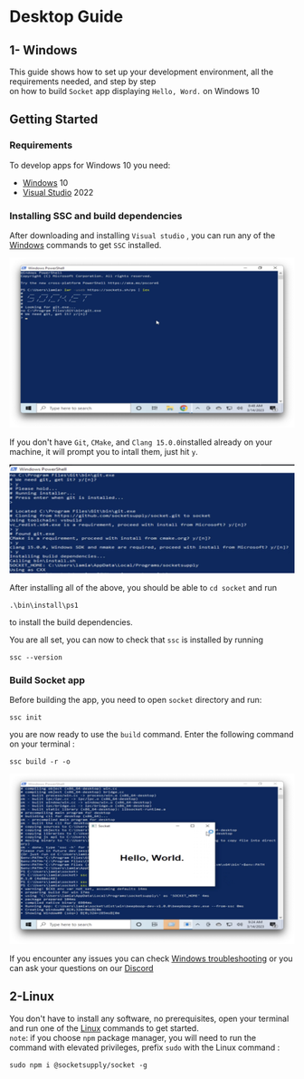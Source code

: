 # Desktop Guide

 ## 1- Windows 

This guide shows how to set up your development environment, all the requirements needed, and step by step  
on how to build `Socket` app displaying `Hello, Word.` on Windows 10

## Getting Started

### Requirements
To develop apps for Windows 10 you need:
* [Windows](https://www.microsoft.com/en-us/windows/) 10
* [Visual Studio](https://visualstudio.microsoft.com/downloads/) 2022

### Installing SSC and build dependencies

After downloading and installing `Visual studio` , you can run any of the [Windows](./guide-fte#install) commands
to get `SSC` installed.  

![](../images/screenshots/ssc-install.png)  


If you don't have `Git`, `CMake`, and `Clang 15.0.0`installed already on your  
machine, it will prompt you to intall them, just hit `y`.  

![](../images/screenshots/git-cmake.png)

After installing all of the above, you should be able to `cd socket` and run   
```
.\bin\install\ps1
```
to install the build dependencies.  

You are all set, you can now to check that `ssc` is installed by 
running 
```
ssc --version
```

### Build Socket app  

Before building the app, you need to open `socket` directory and run:

```
ssc init
```
you are now ready to use the `build` command. Enter the following command on your terminal :
```
ssc build -r -o
```
![](../images/screenshots/app-built.png)

If you encounter any issues you can check [Windows troubleshooting](./troubleshooting#Windows) or you can ask your questions on our [Discord](https://discord.com/invite/YPV32gKCsH)


## 2-Linux  

You don't have to install any software, no prerequisites, open your terminal and 
run one of the [Linux](./guide-fte.md#install) commands to get started.  
`note`: if you choose `npm` package manager, you will need to run the command with elevated privileges, prefix `sudo` with the Linux command :
```
sudo npm i @socketsupply/socket -g
```

